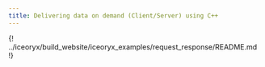 ```yaml
---
title: Delivering data on demand (Client/Server) using C++
---
```


{! ../iceoryx/build_website/iceoryx_examples/request_response/README.md !}
